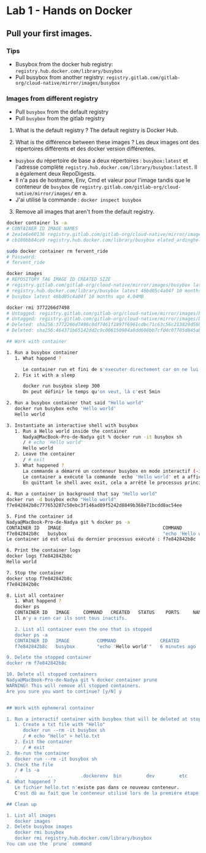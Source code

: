 # Lab 1 - Hands on Docker

## Pull your first images.

### Tips

- Busybox from the docker hub registry: `registry.hub.docker.com/library/busybox`
- Pull busybox from another registry: `registry.gitlab.com/gitlab-org/cloud-native/mirror/images/busybox`

### Images from different registry

- Pull `busybox` from the default registry
- Pull `busybox` from the gitlab registry

1. What is the default registry ?
The default registry is Docker Hub.

2. What is the différence between these images ?
Les deux images ont des répertoires différents et des docker version différentes.

- `busybox` du répertoire de base a deux répertoires : `busybox:latest` et l'adresse complète `registry.hub.docker.com/library/busybox:latest`. Il a également deux RepoDigests.
- Il n'a pas de hostname, Env, Cmd et valeur pour l'image tandis que le conteneur de `busybox` de `registry.gitlab.com/gitlab-org/cloud-native/mirror/images/` en a.
- J'ai utilisé la commande : `docker inspect busybox`

3. Remove all images that aren't from the default registry.

```sh
docker container ls -a
# CONTAINER ID IMAGE NAMES
# 2ea1e6e60136 registry.gitlab.com/gitlab-org/cloud-native/mirror/images/busybox fervent_ride
# cb180bb84ce9 registry.hub.docker.com/library/busybox elated_ardinghelli

sudo docker container rm fervent_ride
# Password:
# fervent_ride

docker images
# REPOSITORY TAG IMAGE ID CREATED SIZE
# registry.gitlab.com/gitlab-org/cloud-native/mirror/images/busybox latest 3772266d7498 9 months ago 4.04MB
# registry.hub.docker.com/library/busybox latest 46bd05c4a04f 10 months ago 4.04MB
# busybox latest 46bd05c4a04f 10 months ago 4.04MB

docker rmi 3772266d7498
# Untagged: registry.gitlab.com/gitlab-org/cloud-native/mirror/images/busybox:latest
# Untagged: registry.gitlab.com/gitlab-org/cloud-native/mirror/images/busybox@sha256:2376a0c12759aa1214ba83e771ff252c7b1663216b192fbe5e0fb364e952f85c
# Deleted: sha256:3772266d7498c8df7461f1897f6961cdbc71c63c56c213829d56b9c88bea7634
# Deleted: sha256:464371b65142dd2c9c006150984a8dd608bb7cfd4c07705d845ab11d4a8eaf82

## Work with container

1. Run a busybox container
   1. What happend ?

      Le container run et fini de s'executer directement car on ne lui a pas donner d'action à faire. 
   2. Fix it with a sleep

      docker run busybox sleep 300
      On peut définir le temps qu'on veut, là c'est 5min

2. Run a busybox container that said "Hello world"
   docker run busybox echo 'Hello world'
   Hello world

3. Instantiate an interactive shell with busybox
   1. Run a Hello world inside the container
      Nadya@MacBook-Pro-de-Nadya git % docker run -it busybox sh
      / # echo 'Hello world'
      Hello world
   2. Leave the container
      / # exit
   3. What happened ?
      La commande a démarré un conteneur busybox en mode interactif (-it) avec un shell (sh). 
      Le container a exécuté la commande  echo 'Hello world' et a affiché "Hello world".
      En quittant le shell avec exit, cela a arrêté le processus principal du conteneur (sh) et le conteneur.
      
4. Run a container in background that say "Hello world"
docker run -d busybox echo "Hello world"
f7e842842b8c777653287c50ebc3f146ad89f5242d8849b368e71bcdd8ac54ee

5. Find the container id
Nadya@MacBook-Pro-de-Nadya git % docker ps -a
CONTAINER ID   IMAGE                                     COMMAND                CREATED          STATUS                        
f7e842842b8c   busybox                                   "echo 'Hello world'"   23 seconds ago   Exited (0) 22 seconds ago
Le container id est celui du dernier processus exécuté : f7e842842b8c

6. Print the container logs
docker logs f7e842842b8c  
Hello world

7. Stop the container
docker stop f7e842842b8c  
f7e842842b8c

8. List all container
   1. What happend ?
   docker ps
   CONTAINER ID   IMAGE     COMMAND   CREATED   STATUS    PORTS     NAMES
   Il n'y a rien car ils sont tous inactifs. 

   2. List all container even the one that is stopped
   docker ps -a
   CONTAINER ID   IMAGE          COMMAND                CREATED          STATUS                        PORTS     NAMES
   f7e842842b8c   busybox        "echo 'Hello world'"   6 minutes ago    Exited (0) 6 minutes ago                eloquent_shtern

9. Delete the stopped container
docker rm f7e842842b8c

10. Delete all stopped containers
Nadya@MacBook-Pro-de-Nadya git % docker container prune          
WARNING! This will remove all stopped containers.
Are you sure you want to continue? [y/N] y


## Work with ephemeral container

1. Run a interactif container with busybox that will be deleted at stop
   1. Create a txt file with "Hello"
      docker run --rm -it busybox sh
      / # echo "Hello" > hello.txt
   2. Exit the container
      / # exit
2. Re-run the container 
   docker run --rm -it busybox sh
3. Check the file 
   / # ls -a
   .           ..          .dockerenv  bin         dev         etc         home        lib         lib64       proc        root        sys         tmp         usr         var
4. What happened ?
   Le fichier hello.txt n'existe pas dans ce nouveau conteneur. 
   C'est dû au fait que le conteneur utilisé lors de la première étape a été supprimé avec tous ses fichiers et modifications après le exit. 

## Clean up

1. List all images
   docker images
2. Delete busybox images
   docker rmi busybox
   docker rmi registry.hub.docker.com/library/busybox 
You can use the `prune` command

